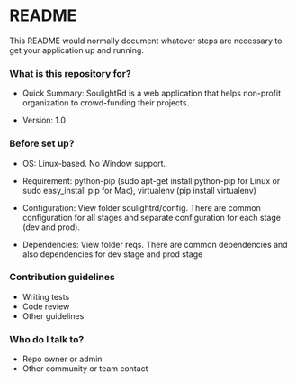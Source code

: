 # README #

This README would normally document whatever steps are necessary to get your application up and running.

### What is this repository for? ###

* Quick Summary: SoulightRd is a web application that helps non-profit organization to crowd-funding their projects. 

* Version: 1.0

### Before set up? ###

* OS: Linux-based. No Window support.

* Requirement: python-pip (sudo apt-get install python-pip for Linux or sudo easy_install pip for Mac), virtualenv (pip install virtualenv)

* Configuration: View folder soulightrd/config. There are common configuration for all stages and separate configuration for each stage (dev and prod).  

* Dependencies: View folder reqs. There are common dependencies and also dependencies for dev stage and prod stage

### Contribution guidelines ###

* Writing tests
* Code review
* Other guidelines

### Who do I talk to? ###

* Repo owner or admin
* Other community or team contact